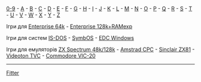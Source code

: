 [0-9](../0/games-0.md) - [A](../a/games-a.md) - [B](../b/games-b.md) - [C](../c/games-c.md) - [D](../d/games-d.md) - [E](../e/games-e.md) - [F](../f/games-f.md) - [G](../g/games-g.md) - [H](../h/games-h.md) - [I](../i/games-i.md) - [J](../j/games-j.md) - [K](../k/games-k.md) - [L](../l/games-l.md) - [M](../m/games-m.md) - [N](../n/games-n.md) - [O](../o/games-o.md) - [P](../p/games-p.md) - [Q](../q/games-q.md) - [R](../r/games-r.md) - [S](../s/games-s.md) - [T](../t/games-t.md) - [U](../u/games-u.md) - [V](../v/games-v.md) - [W](../w/games-w.md) - [X](../x/games-x.md) - [Y](../y/games-y.md) - [Z](../z/games-z.md)

Ігри для [Enterprise 64k](../games-ep64.md) - [Enterprise 128k+RAMexp](../games-epramexp.md)

Ігри для систем [IS-DOS](../games-is-dos.md) - [SymbOS](../games-symbos.md) - [EDC Windows](../games-edcw.md)

Ігри для емуляторів [ZX Spectrum 48k/128k](zxemu/games-zxemu.md) - [Amstrad CPC](cpcemu/games-cpc.md) - [Sinclair ZX81](zx81emu/games-zx81.md) - [Videoton TVC](tvcemu/games-tvc.md) - [Commodore VIC-20](vic20emu/games-vic20.md)

----------

[Fitter](sg-fitter.md)  